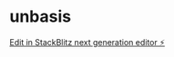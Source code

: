 # unbasis

[Edit in StackBlitz next generation editor ⚡️](https://stackblitz.com/~/github.com/yanncoppry/unbasis)